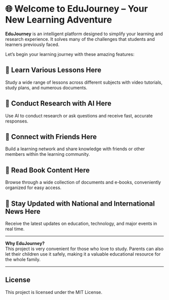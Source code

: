 # 🌐 Welcome to EduJourney – Your New Learning Adventure

**EduJourney** is an intelligent platform designed to simplify your learning and research experience. It solves many of the challenges that students and learners previously faced.

Let’s begin your learning journey with these amazing features:

## 🔹 Learn Various Lessons Here

Study a wide range of lessons across different subjects with video tutorials, study plans, and numerous documents.

## 🔹 Conduct Research with AI Here

Use AI to conduct research or ask questions and receive fast, accurate responses.

## 🔹 Connect with Friends Here

Build a learning network and share knowledge with friends or other members within the learning community.

## 🔹 Read Book Content Here

Browse through a wide collection of documents and e-books, conveniently organized for easy access.

## 🔹 Stay Updated with National and International News Here

Receive the latest updates on education, technology, and major events in real time.

---

**Why EduJourney?**  
This project is very convenient for those who love to study. Parents can also let their children use it safely, making it a valuable educational resource for the whole family.

---

## License

This project is licensed under the MIT License.
